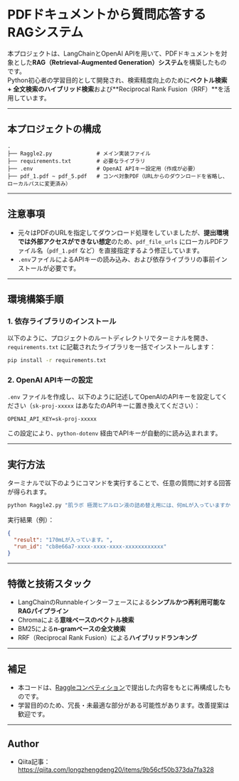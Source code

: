 # PDFドキュメントから質問応答するRAGシステム

本プロジェクトは、LangChainとOpenAI APIを用いて、PDFドキュメントを対象とした**RAG（Retrieval-Augmented Generation）システム**を構築したものです。  
Python初心者の学習目的として開発され、検索精度向上のために**ベクトル検索 + 全文検索のハイブリッド検索**および**Reciprocal Rank Fusion（RRF）**を活用しています。

---

## 本プロジェクトの構成

```
.
├── Raggle2.py              # メイン実装ファイル
├── requirements.txt        # 必要なライブラリ
├── .env                    # OpenAI APIキー設定用（作成が必要）
├── pdf_1.pdf ~ pdf_5.pdf   # コンペ対象PDF（URLからのダウンロードを省略し、ローカルパスに変更済み）
```

---

## 注意事項

- 元々はPDFのURLを指定してダウンロード処理をしていましたが、**提出環境では外部アクセスができない想定**のため、`pdf_file_urls` にローカルPDFファイル名（`pdf_1.pdf` など）を直接指定するよう修正しています。
- `.env`ファイルによるAPIキーの読み込み、および依存ライブラリの事前インストールが必要です。

---

## 環境構築手順

### 1. 依存ライブラリのインストール

以下のように、プロジェクトのルートディレクトリでターミナルを開き、`requirements.txt` に記載されたライブラリを一括でインストールします：

```bash
pip install -r requirements.txt
```

### 2. OpenAI APIキーの設定

`.env` ファイルを作成し、以下のように記述してOpenAIのAPIキーを設定してください（`sk-proj-xxxxx` はあなたのAPIキーに置き換えてください）：

```
OPENAI_API_KEY=sk-proj-xxxxx
```

この設定により、`python-dotenv` 経由でAPIキーが自動的に読み込まれます。

---

## 実行方法

ターミナルで以下のようにコマンドを実行することで、任意の質問に対する回答が得られます。

```bash
python Raggle2.py "肌ラボ 極潤ヒアルロン液の詰め替え用には、何mLが入っていますか？"
```

実行結果（例）：

```json
{
  "result": "170mLが入っています。",
  "run_id": "cb8e66a7-xxxx-xxxx-xxxx-xxxxxxxxxxxx"
}
```

---

##  特徴と技術スタック

- LangChainのRunnableインターフェースによる**シンプルかつ再利用可能なRAGパイプライン**
- Chromaによる**意味ベースのベクトル検索**
- BM25による**n-gramベースの全文検索**
- RRF（Reciprocal Rank Fusion）による**ハイブリッドランキング**

---

## 補足

- 本コードは、[Raggleコンペティション](https://raggle.jp)で提出した内容をもとに再構成したものです。
- 学習目的のため、冗長・未最適な部分がある可能性があります。改善提案は歓迎です。

---

## Author

- Qiita記事：https://qiita.com/longzhengdeng20/items/9b56cf50b373da7fa328

